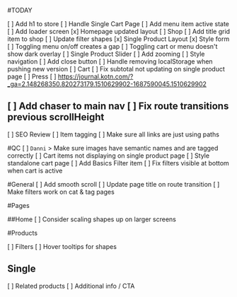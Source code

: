 #TODAY

[ ] Add h1 to store
[ ] Handle Single Cart Page
[ ] Add menu item active state
[ ] Add loader screen
[x] Homepage updated layout
[ ] Shop
  [ ] Add title grid item to shop
  [ ] Update filter shapes
[x] Single Product Layout
  [x] Style form
  [ ] Toggling menu on/off creates a gap
  [ ] Toggling cart or menu doesn't show dark overlay
  [ ] Single Product Slider
    [ ] Add zooming
    [ ] Style navigation
  [ ] Add close button
[ ] Handle removing localStorage when pushing new version
[ ] Cart
  [ ] Fix subtotal not updating on single product page
[ ] Press
  [ ] https://journal.kotn.com/?_ga=2.148268350.820273179.1510629902-1687590045.1510629902

[ ] Add chaser to main nav
[ ] Fix route transitions previous scrollHeight
------

[ ] SEO Review
[ ] Item tagging
[ ] Make sure all links are just using paths

#QC
[ ] `Danni` > Make sure images have semantic names and are tagged correctly
[ ] Cart items not displaying on single product page
[ ] Style standalone cart page
[ ] Add Basics Filter item
[ ] Fix filters visible at bottom when cart is active

#General
[ ] Add smooth scroll
[ ] Update page title on route transition
[ ] Make filters work on cat & tag pages

#Pages

##Home
[ ] Consider scaling shapes up on larger screens

#Products

[ ] Filters
  [ ] Hover tooltips for shapes

## Single
[ ] Related products
[ ] Additional info / CTA
